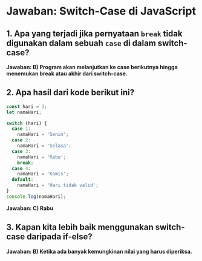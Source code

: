 
# Jawaban: Switch-Case di JavaScript

## 1. Apa yang terjadi jika pernyataan `break` tidak digunakan dalam sebuah `case` di dalam switch-case?
**Jawaban: B) Program akan melanjutkan ke case berikutnya hingga menemukan break atau akhir dari switch-case.**

## 2. Apa hasil dari kode berikut ini?
```javascript
const hari = 3;
let namaHari;

switch (hari) {
  case 1:
    namaHari = 'Senin';
  case 2:
    namaHari = 'Selasa';
  case 3:
    namaHari = 'Rabu';
    break;
  case 4:
    namaHari = 'Kamis';
  default:
    namaHari = 'Hari tidak valid';
}
console.log(namaHari);
```
**Jawaban: C) Rabu**

## 3. Kapan kita lebih baik menggunakan switch-case daripada if-else?
**Jawaban: B) Ketika ada banyak kemungkinan nilai yang harus diperiksa.**
